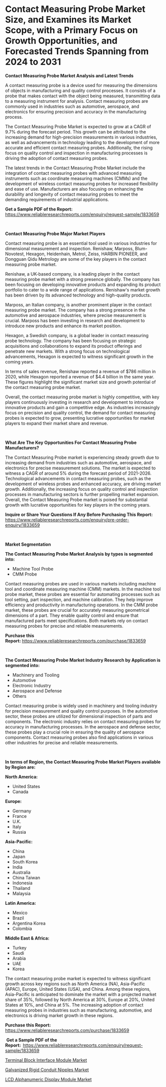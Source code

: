 <p><h1>Contact Measuring Probe Market Size, and Examines its Market Scope, with a Primary Focus on Growth Opportunities, and Forecasted Trends Spanning from 2024 to 2031</h1></p><p><strong>Contact Measuring Probe Market Analysis and Latest Trends</strong></p>
<p><p>A contact measuring probe is a device used for measuring the dimensions of objects in manufacturing and quality control processes. It consists of a probe that makes contact with the object being measured, transmitting data to a measuring instrument for analysis. Contact measuring probes are commonly used in industries such as automotive, aerospace, and electronics for ensuring precision and accuracy in the manufacturing process.</p><p>The Contact Measuring Probe Market is expected to grow at a CAGR of 9.7% during the forecast period. This growth can be attributed to the increasing demand for high-precision measurements in various industries, as well as advancements in technology leading to the development of more accurate and efficient contact measuring probes. Additionally, the rising focus on quality control and inspection in manufacturing processes is driving the adoption of contact measuring probes.</p><p>The latest trends in the Contact Measuring Probe Market include the integration of contact measuring probes with advanced measuring instruments such as coordinate measuring machines (CMMs) and the development of wireless contact measuring probes for increased flexibility and ease of use. Manufacturers are also focusing on enhancing the durability and longevity of contact measuring probes to meet the demanding requirements of industrial applications.</p></p>
<p><strong>Get a Sample PDF of the Report:&nbsp;</strong> <a href="https://www.reliableresearchreports.com/enquiry/request-sample/1833659">https://www.reliableresearchreports.com/enquiry/request-sample/1833659</a></p>
<p>&nbsp;</p>
<p><strong>Contact Measuring Probe Major Market Players</strong></p>
<p><p>Contact measuring probe is an essential tool used in various industries for dimensional measurement and inspection. Renishaw, Marposs, Blum-Novotest, Hexagon, Heidenhain, Metrol, Zeiss, HARBIN PIONEER, and Dongguan Qidu Metrology are some of the key players in the contact measuring probe market.</p><p>Renishaw, a UK-based company, is a leading player in the contact measuring probe market with a strong presence globally. The company has been focusing on developing innovative products and expanding its product portfolio to cater to a wide range of applications. Renishaw's market growth has been driven by its advanced technology and high-quality products.</p><p>Marposs, an Italian company, is another prominent player in the contact measuring probe market. The company has a strong presence in the automotive and aerospace industries, where precise measurement is crucial. Marposs has been investing in research and development to introduce new products and enhance its market position.</p><p>Hexagon, a Swedish company, is a global leader in contact measuring probe technology. The company has been focusing on strategic acquisitions and collaborations to expand its product offerings and penetrate new markets. With a strong focus on technological advancements, Hexagon is expected to witness significant growth in the coming years.</p><p>In terms of sales revenue, Renishaw reported a revenue of $786 million in 2020, while Hexagon reported a revenue of $4.4 billion in the same year. These figures highlight the significant market size and growth potential of the contact measuring probe market.</p><p>Overall, the contact measuring probe market is highly competitive, with key players continuously investing in research and development to introduce innovative products and gain a competitive edge. As industries increasingly focus on precision and quality control, the demand for contact measuring probes is expected to grow, presenting lucrative opportunities for market players to expand their market share and revenue.</p></p>
<p>&nbsp;</p>
<p><strong>What Are The Key Opportunities For Contact Measuring Probe Manufacturers?</strong></p>
<p><p>The Contact Measuring Probe market is experiencing steady growth due to increasing demand from industries such as automotive, aerospace, and electronics for precise measurement solutions. The market is expected to witness a CAGR of around 5% during the forecast period of 2021-2026. Technological advancements in contact measuring probes, such as the development of wireless probes and enhanced accuracy, are driving market growth. Additionally, the increasing focus on quality control and inspection processes in manufacturing sectors is further propelling market expansion. Overall, the Contact Measuring Probe market is poised for substantial growth with lucrative opportunities for key players in the coming years.</p></p>
<p><strong>Inquire or Share Your Questions If Any Before Purchasing This Report:</strong> <a href="https://www.reliableresearchreports.com/enquiry/pre-order-enquiry/1833659">https://www.reliableresearchreports.com/enquiry/pre-order-enquiry/1833659</a></p>
<p>&nbsp;</p>
<p><strong>Market Segmentation</strong></p>
<p><strong>The Contact Measuring Probe Market Analysis by types is segmented into:</strong></p>
<p><ul><li>Machine Tool Probe</li><li>CMM Probe</li></ul></p>
<p><p>Contact measuring probes are used in various markets including machine tool and coordinate measuring machine (CMM) markets. In the machine tool probe market, these probes are essential for automating processes such as tool setting, part inspection, and machine calibration. They help improve efficiency and productivity in manufacturing operations. In the CMM probe market, these probes are crucial for accurately measuring geometrical dimensions of a part. They enable quality control and ensure that manufactured parts meet specifications. Both markets rely on contact measuring probes for precise and reliable measurements.</p></p>
<p><strong>Purchase this Report:&nbsp;</strong><a href="https://www.reliableresearchreports.com/purchase/1833659">https://www.reliableresearchreports.com/purchase/1833659</a></p>
<p>&nbsp;</p>
<p><strong>The Contact Measuring Probe Market Industry Research by Application is segmented into:</strong></p>
<p><ul><li>Machinery and Tooling</li><li>Automotive</li><li>Electronic Industry</li><li>Aerospace and Defense</li><li>Others</li></ul></p>
<p><p>Contact measuring probe is widely used in machinery and tooling industry for precision measurement and quality control purposes. In the automotive sector, these probes are utilized for dimensional inspection of parts and components. The electronic industry relies on contact measuring probes for accuracy in manufacturing processes. In the aerospace and defense sector, these probes play a crucial role in ensuring the quality of aerospace components. Contact measuring probes also find applications in various other industries for precise and reliable measurements.</p></p>
<p>&nbsp;</p>
<p><strong>In terms of Region, the Contact Measuring Probe Market Players available by Region are:</strong></p>
<p>
    <p> <strong> North America: </strong>
        <ul>
            <li>United States</li>
            <li>Canada</li>
        </ul>
        </p> 
    <p> <strong> Europe: </strong>
        <ul>
            <li>Germany</li>
            <li>France</li>
            <li>U.K.</li>
            <li>Italy</li>
            <li>Russia</li>
        </ul>
        </p> 
    <p> <strong> Asia-Pacific: </strong>
        <ul>
            <li>China</li>
            <li>Japan</li>
            <li>South Korea</li>
            <li>India</li>
            <li>Australia</li>
            <li>China Taiwan</li>
            <li>Indonesia</li>
            <li>Thailand</li>
            <li>Malaysia</li>
        </ul>
        </p> 
    <p> <strong> Latin America: </strong>
        <ul>
            <li>Mexico</li>
            <li>Brazil</li>
            <li>Argentina Korea</li>
            <li>Colombia</li>
        </ul>
        </p> 
    <p> <strong> Middle East & Africa: </strong>
        <ul>
            <li>Turkey</li>
            <li>Saudi</li>
            <li>Arabia</li>
            <li>UAE</li>
            <li>Korea</li>
        </ul>
    </p>
    </p>
<p><p>The contact measuring probe market is expected to witness significant growth across key regions such as North America (NA), Asia-Pacific (APAC), Europe, United States (USA), and China. Among these regions, Asia-Pacific is anticipated to dominate the market with a projected market share of 35%, followed by North America at 30%, Europe at 20%, United States at 10%, and China at 5%. The increasing adoption of contact measuring probes in industries such as manufacturing, automotive, and electronics is driving market growth in these regions.</p></p>
<p><strong>Purchase this Report: </strong><a href="https://www.reliableresearchreports.com/purchase/1833659">https://www.reliableresearchreports.com/purchase/1833659</a></p>
<p>&nbsp;<strong>Get a Sample PDF of the Report:&nbsp;&nbsp;</strong><a href="https://www.reliableresearchreports.com/enquiry/request-sample/1833659">https://www.reliableresearchreports.com/enquiry/request-sample/1833659</a></p>
<p><strong></strong></p>
<p><p><a href="https://github.com/singletonthaxterkelliehr2df/Market-Research-Report-List-1/blob/main/terminal-block-interface-module-market.md">Terminal Block Interface Module Market</a></p><p><a href="https://github.com/kufem1/Market-Research-Report-List-1/blob/main/galvanized-rigid-conduit-nipples-market.md">Galvanized Rigid Conduit Nipples Market</a></p><p><a href="https://github.com/RichRobinson5/Market-Research-Report-List-3/blob/main/lcd-alphanumeric-display-module-market.md">LCD Alphanumeric Display Module Market</a></p></p>